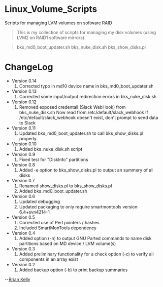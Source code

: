 # Linux_Volume_Scripts
<!--- Project=Linux-Volume-Scripts --->
<!--- MajorVersion=0 --->
<!--- MinorVersion=14 --->
<!--- PackageVersion=0 --->
<!--- MaintainerName="Brian Kelly" --->
<!--- MaintainerEmail=Github@Brian.Kelly.name --->
<!--- Depends="perl (>= 5.14.2), mdadm (>= 3.2.5), lvm2 (>= 2.02.66), smartmontools (>= 6.2+svn3841-1.2ubu)" --->
<!--- Description="Scripts to help manage LVM on software RAID (level 1)" --->

Scripts for managing LVM volumes on software RAID

> This is my collection of scripts for managing my disk volumes (using
> LVM2 on RAID1 software mirrors).

> bks_md0_boot_updater.sh
> bks_nuke_disk.sh
> bks_show_disks.pl


# ChangeLog
* Version 0.14
  1. Corrected typo in md10 device name in bks_md0_boot_updater.sh
* Version 0.13
  1. Corrected some input/output redirection errors in bks_nuke_disk.sh
* Version 0.12
  1. Removed exposed credentail (Slack WebHook) from bks_nuke_disk.sh
     Now read from /etc/default/slack_webhook
     If /etc/default/slack_webhook doesn't exist, don't prompt to send data to Slack
* Version 0.11
  1. Updated bks_md0_boot_updater.sh to call bks_show_disks.pl properly
* Version 0.10
  1. Added bks_nuke_disk.sh script
* Version 0.9
  1. Fixed test for "DiskInfo" partitions
* Version 0.8
  1. Added -e option to bks_show_disks.pl to output an summery of all disks
* Version 0.7
  1. Renamed show_disks.pl to bks_show_disks.pl
  2. Added bks_md0_boot_updater.sh
* Version 0.6
  1. Updated debugging
  2. Updated packaging to only require smartmontools version 6.4+svn4214-1
* Version 0.5
  1. Corrected use of Perl pointers / hashes
  2. Included SmartMonTools dependency 
* Version 0.4
  1. Added option (-n) to output GNU Parted commands to name disk partitions based on MD device / LVM volume(s)
* Version 0.3
  1. Added preliminary functionality for a check option (-c) to verify all components in an array exist
* Version 0.2
  1. Added backup option (-b) to print backup summaries

--[Brian Kelly](https://github.com/hiwaybk)
